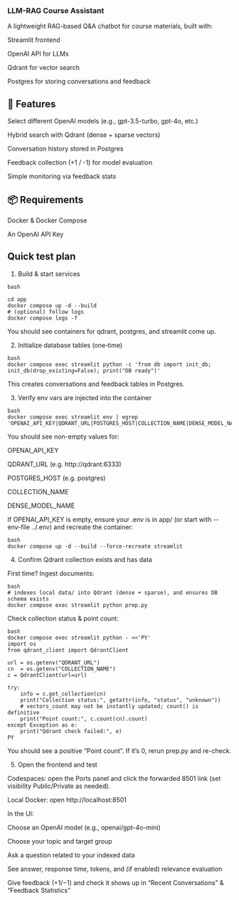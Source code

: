### LLM-RAG Course Assistant

A lightweight RAG-based Q&A chatbot for course materials, built with:

Streamlit frontend

OpenAI API for LLMs

Qdrant for vector search

Postgres for storing conversations and feedback

## 🚀 Features

Select different OpenAI models (e.g., gpt-3.5-turbo, gpt-4o, etc.)

Hybrid search with Qdrant (dense + sparse vectors)

Conversation history stored in Postgres

Feedback collection (+1 / -1) for model evaluation

Simple monitoring via feedback stats

## 📦 Requirements

Docker & Docker Compose

An OpenAI API Key

## Quick test plan

1) Build & start services
```
bash

cd app
docker compose up -d --build
# (optional) follow logs
docker compose logs -f
```


You should see containers for qdrant, postgres, and streamlit come up.

2) Initialize database tables (one‑time)
```
bash
docker compose exec streamlit python -c 'from db import init_db; init_db(drop_existing=False); print("DB ready")'
```

This creates conversations and feedback tables in Postgres.

3) Verify env vars are injected into the container
```
bash
docker compose exec streamlit env | egrep 'OPENAI_API_KEY|QDRANT_URL|POSTGRES_HOST|COLLECTION_NAME|DENSE_MODEL_NAME'
```

You should see non-empty values for:

OPENAI_API_KEY

QDRANT_URL (e.g. http://qdrant:6333)

POSTGRES_HOST (e.g. postgres)

COLLECTION_NAME

DENSE_MODEL_NAME

If OPENAI_API_KEY is empty, ensure your .env is in app/ (or start with --env-file ../.env) and recreate the container:

```
bash
docker compose up -d --build --force-recreate streamlit
```

4) Confirm Qdrant collection exists and has data

First time? Ingest documents:

```
bash
# indexes local data/ into Qdrant (dense + sparse), and ensures DB schema exists
docker compose exec streamlit python prep.py
```

Check collection status & point count:

```
bash
docker compose exec streamlit python - <<'PY'
import os
from qdrant_client import QdrantClient

url = os.getenv("QDRANT_URL")
cn  = os.getenv("COLLECTION_NAME")
c = QdrantClient(url=url)

try:
    info = c.get_collection(cn)
    print("Collection status:", getattr(info, "status", "unknown"))
    # vectors_count may not be instantly updated; count() is definitive
    print("Point count:", c.count(cn).count)
except Exception as e:
    print("Qdrant check failed:", e)
PY
```

You should see a positive “Point count”. If it’s 0, rerun prep.py and re-check.

5) Open the frontend and test

Codespaces: open the Ports panel and click the forwarded 8501 link (set visibility Public/Private as needed).

Local Docker: open http://localhost:8501

In the UI:

Choose an OpenAI model (e.g., openai/gpt-4o-mini)

Choose your topic and target group

Ask a question related to your indexed data

See answer, response time, tokens, and (if enabled) relevance evaluation

Give feedback (+1/−1) and check it shows up in “Recent Conversations” & “Feedback Statistics”